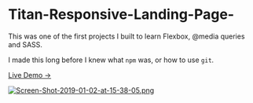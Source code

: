 # Titan-Responsive-Landing-Page-

This was one of the first projects I built to learn Flexbox, @media queries and SASS. 

I made this long before I knew what `npm` was, or how to use `git`.

[Live Demo →](https://codepen.io/mushroom23/full/wXZgBj)

[![Screen-Shot-2019-01-02-at-15-38-05.png](https://i.postimg.cc/hGRndvJT/Screen-Shot-2019-01-02-at-15-38-05.png)](https://postimg.cc/5XgDcxS2)
